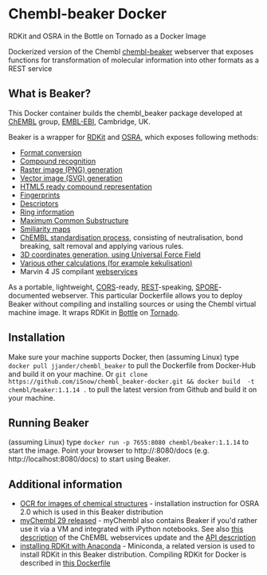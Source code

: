 # Chembl-beaker Docker
RDKit and OSRA in the Bottle on Tornado as a Docker Image

Dockerized version of the Chembl [chembl-beaker](https://github.com/chembl/chembl_beaker) webserver that exposes functions for transformation of molecular information into other formats as a REST service

## What is Beaker?

This Docker container builds the chembl_beaker package developed at [ChEMBL](https://www.ebi.ac.uk/chembl/) group, [EMBL-EBI](https://www.ebi.ac.uk/), Cambridge, UK.

Beaker is a wrapper for [RDKit](http://www.rdkit.org/) and [OSRA](http://cactus.nci.nih.gov/osra/), which exposes following methods:

 * [Format conversion](https://github.com/chembl/chembl_beaker/blob/master/chembl_beaker/beaker/core_apps/conversions/views.py)
 * [Compound recognition](https://github.com/chembl/chembl_beaker/blob/master/chembl_beaker/beaker/core_apps/osra/views.py)
 * [Raster image (PNG) generation](https://github.com/chembl/chembl_beaker/blob/master/chembl_beaker/beaker/core_apps/rasterImages/views.py)
 * [Vector image (SVG) generation](https://github.com/chembl/chembl_beaker/blob/master/chembl_beaker/beaker/core_apps/svgImages/views.py)
 * [HTML5 ready compound representation](https://github.com/chembl/chembl_beaker/blob/master/chembl_beaker/beaker/core_apps/jsonImages/views.py)
 * [Fingerprints](https://github.com/chembl/chembl_beaker/blob/master/chembl_beaker/beaker/core_apps/fingerprints/views.py)
 * [Descriptors](https://github.com/chembl/chembl_beaker/blob/master/chembl_beaker/beaker/core_apps/descriptors/views.py)
 * [Ring information](https://github.com/chembl/chembl_beaker/blob/master/chembl_beaker/beaker/core_apps/ringInfo/views.py)
 * [Maximum Common Substructure](https://github.com/chembl/chembl_beaker/blob/master/chembl_beaker/beaker/core_apps/mcs/views.py)
 * [Smiliarity maps](https://github.com/chembl/chembl_beaker/blob/master/chembl_beaker/beaker/core_apps/similarityMaps/views.py)
 * [ChEMBL standardisation process](https://wwwdev.ebi.ac.uk/chembl/extra/francis/standardiser/), consisting of neutralisation, bond breaking, salt removal and applying various rules.
 * [3D coordinates generation, using Universal Force Field](https://github.com/chembl/chembl_beaker/blob/master/chembl_beaker/beaker/core_apps/D3Coords/views.py)
 * [Various other calculations (for example kekulisation)](https://github.com/chembl/chembl_beaker/blob/master/chembl_beaker/beaker/core_apps/calculations/views.py)
 * Marvin 4 JS compilant [webservices](https://marvin4js.chemaxon.com/marvin4js-latest/docs/dev/webservices.html)

As a portable, lightweight, [CORS](https://en.wikipedia.org/wiki/Cross-origin_resource_sharing)-ready, [REST](https://en.wikipedia.org/wiki/Representational_state_transfer)-speaking, [SPORE](https://github.com/SPORE/specifications)-documented webserver. This particular Dockerfile allows you to deploy Beaker without compiling and installing sources or using the Chembl virtual machine image. It wraps RDKit in [Bottle](http://bottlepy.org/docs/dev/) on [Tornado](http://www.tornadoweb.org/en/stable/).

## Installation
Make sure your machine supports Docker, then (assuming Linux) type `docker pull jjander/chembl_beaker` to pull the Dockerfile from Docker-Hub and build it on your machine. Or `git clone https://github.com/iSnow/chembl_beaker-docker.git && docker build  -t chembl/beaker:1.1.14 .` to pull the latest version from Github and build it on your machine.

## Running Beaker
(assuming Linux) type `docker run -p 7655:8080 chembl/beaker:1.1.14` to start the image. Point your browser to http://<DOCKER-SERVER>:8080/docs (e.g. http://localhost:8080/docs) to start using Beaker.

## Additional information

* [OCR for images of chemical structures](https://metamolecular.com/blog/2013/08/07/reading-chemical-structures-from-images-with-osra-2-0/) - installation instruction for OSRA 2.0 which is used in this Beaker distribution
* [myChembl 29 released](http://chembl.blogspot.de/2014/10/mychembl-19-released.html) - myChembl also contains Beaker if you'd rather use it via a VM and integrated with iPython notebooks. See also [this description](https://academic.oup.com/nar/article/43/W1/W612/2467881/ChEMBL-web-services-streamlining-access-to-drug) of the ChEMBL webservices update and the [API description](https://www.ebi.ac.uk/chembl/ws)
* [installing RDKit with Anaconda](http://www.rdkit.org/docs/Install.html) - Miniconda, a related version is used to install RDKit in this Beaker distribution. Compiling RDKit for Docker is described in [this Dockerfile](https://hub.docker.com/r/informaticsmatters/rdkit/~/dockerfile/)

